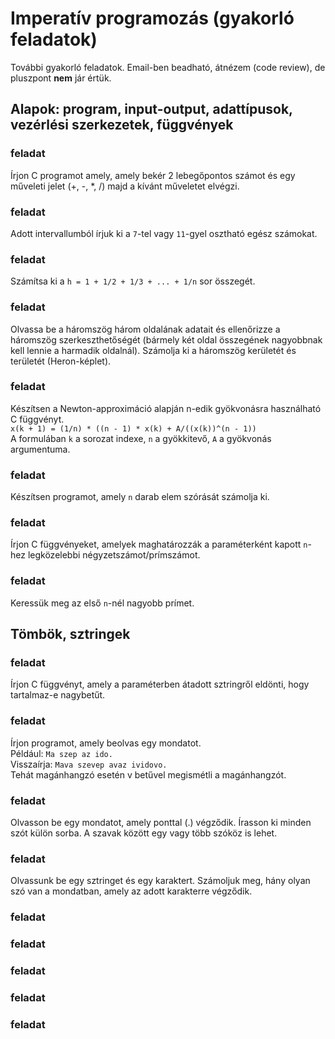 # Imperatív programozás (gyakorló feladatok)


További gyakorló feladatok. Email-ben beadható, átnézem (code review),
de pluszpont **nem** jár értük.


## Alapok: program, input-output, adattípusok, vezérlési szerkezetek, függvények

### feladat

Írjon C programot amely, amely bekér 2 lebegőpontos számot és egy műveleti jelet
(+, -, *, /) majd a kívánt műveletet elvégzi.

### feladat

Adott intervallumból írjuk ki a `7`-tel vagy `11`-gyel osztható egész számokat.

### feladat

Számítsa ki a `h = 1 + 1/2 + 1/3 + ... + 1/n` sor összegét.

### feladat

Olvassa be a háromszög három oldalának adatait és ellenőrizze a háromszög
szerkeszthetőségét (bármely két oldal összegének nagyobbnak kell lennie a harmadik
oldalnál). Számolja ki a háromszög kerületét és területét (Heron-képlet).

### feladat

Készítsen a Newton-approximáció alapján n-edik gyökvonásra használható C függvényt.  
`x(k + 1) = (1/n) * ((n - 1) * x(k) + A/((x(k))^(n - 1))`  
A formulában `k` a sorozat indexe, `n` a gyökkitevő, `A` a gyökvonás argumentuma.

### feladat

Készítsen programot, amely `n` darab elem szórását számolja ki.

### feladat

Írjon C függvényeket, amelyek maghatározzák a paraméterként kapott `n`-hez legközelebbi
négyzetszámot/prímszámot.

### feladat

Keressük meg az első `n`-nél nagyobb prímet.

## Tömbök, sztringek

### feladat

Írjon C függvényt, amely a paraméterben átadott sztringről eldönti, hogy tartalmaz-e
nagybetűt.

### feladat

Írjon programot, amely beolvas egy mondatot.  
Például: `Ma szep az ido.`  
Visszaírja: `Mava szevep avaz ividovo.`  
Tehát magánhangzó esetén v betűvel megismétli a magánhangzót.

### feladat

Olvasson be egy mondatot, amely ponttal (.) végződik. Írasson ki minden szót külön sorba.
A szavak között egy vagy több szóköz is lehet.

### feladat

Olvassunk be egy sztringet és egy karaktert. Számoljuk meg, hány olyan szó van
a mondatban, amely az adott karakterre végződik.

### feladat



### feladat



### feladat



### feladat



### feladat

